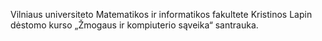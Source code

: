 Vilniaus universiteto Matematikos ir informatikos fakultete Kristinos
Lapin dėstomo kurso „Žmogaus ir kompiuterio sąveika“ santrauka.

